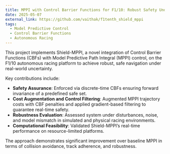 ```yaml
---
title: MPPI with Control Barrier Functions for F1/10: Robust Safety Under Real-World Uncertainty
date: 2025-05-07
external_link: https://github.com/vaithak/f1tenth_shield_mppi
tags:
  - Model Predictive Control
  - Control Barrier Functions
  - Autonomous Racing
---
```


This project implements Shield-MPPI, a novel integration of Control Barrier Functions (CBFs) with Model Predictive Path Integral (MPPI) control, on the F1/10 autonomous racing platform to achieve robust, safe navigation under real-world uncertainty.

<!--more-->

Key contributions include:
- **Safety Assurance**: Enforced via discrete-time CBFs ensuring forward invariance of a predefined safe set.
- **Cost Augmentation and Control Filtering**: Augmented MPPI trajectory costs with CBF penalties and applied gradient-based filtering to guarantee real-time safety.
- **Robustness Evaluation**: Assessed system under disturbances, noise, and model mismatch in simulated and physical racing environments.
- **Computational Feasibility**: Validated Shield-MPPI’s real-time performance on resource-limited platforms.

The approach demonstrates significant improvement over baseline MPPI in terms of collision avoidance, track adherence, and robustness.
